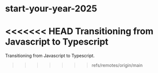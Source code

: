 # start-your-year-2025
<<<<<<< HEAD
Transitioning from Javascript to Typescript
=======
Transitioning from Javascript to Typescript.

>>>>>>> refs/remotes/origin/main
